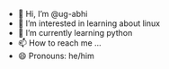 - 👋 Hi, I’m @ug-abhi
- 👀 I’m interested in learning about linux
- 🌱 I’m currently learning python
- 📫 How to reach me ...
- 😄 Pronouns: he/him

<!---
ug-abhi/ug-abhi is a ✨ special ✨ repository because its `README.md` (this file) appears on your GitHub profile.
You can click the Preview link to take a look at your changes.
--->
